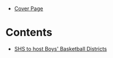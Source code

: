 * [Cover Page](README.md)

# Contents

* [SHS to host Boys' Basketball Districts](_posts/2017-03-04-shs-to-host-boys-basketball-districts.md)



